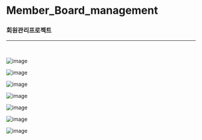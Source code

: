 # Member_Board_management

<h3>회원관리프로젝트</h3>
<hr>
<br>

![image](https://user-images.githubusercontent.com/73235939/100858362-37912380-34d1-11eb-974f-abf878ebc170.png)

![image](https://user-images.githubusercontent.com/73235939/100858741-b8501f80-34d1-11eb-9238-a2121dca03c2.png)

![image](https://user-images.githubusercontent.com/73235939/100859670-d8cca980-34d2-11eb-87a3-91e2a085f9ec.png)

![image](https://user-images.githubusercontent.com/73235939/100859750-f7cb3b80-34d2-11eb-9e1a-987ede1ba49f.png)

![image](https://user-images.githubusercontent.com/73235939/100859841-1a5d5480-34d3-11eb-86f7-c5c5bd9b5cc1.png)

![image](https://user-images.githubusercontent.com/73235939/100859920-32cd6f00-34d3-11eb-81c5-d290b50ba131.png)

![image](https://user-images.githubusercontent.com/73235939/100860068-5b556900-34d3-11eb-8690-757e04fdaa12.png)
